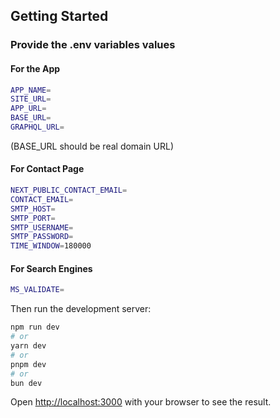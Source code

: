 ## Getting Started

### Provide the .env variables values

#### For the App
```bash
APP_NAME=
SITE_URL=
APP_URL=
BASE_URL=
GRAPHQL_URL=
```
(BASE_URL should be real domain URL)

#### For Contact Page
```bash
NEXT_PUBLIC_CONTACT_EMAIL=
CONTACT_EMAIL=
SMTP_HOST=
SMTP_PORT=
SMTP_USERNAME=
SMTP_PASSWORD=
TIME_WINDOW=180000
```
#### For Search Engines
````bash
MS_VALIDATE=
````


Then run the development server:

```bash
npm run dev
# or
yarn dev
# or
pnpm dev
# or
bun dev
```

Open [http://localhost:3000](http://localhost:3000) with your browser to see the result.
